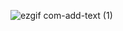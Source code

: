 ![ezgif com-add-text (1)](https://github.com/GhostSanket14/GhostSanket14/assets/99405599/dde47f9a-911c-481b-a194-c40449daff93)
